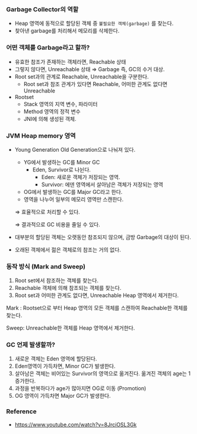 ### Garbage Collector의 역할

- Heap 영역에 동적으로 할당된 객체 중 `불필요한 객체(garbage)` 를 찾는다.
- 찾아낸 garbage를 처리해서 메모리를 삭제한다.

### 어떤 객체를 Garbage라고 할까?

- 유효한 참조가 존재하는 객체라면, Reachable 상태
- 그렇지 않다면, Unreachable 상태 ⇒ Garbage 즉, GC의 수거 대상.
- Root set과의 관계로 Reachable, Unreachable을 구분한다.
    - Root set과 참조 관계가 있다면 Reachable, 어떠한 관계도 없다면 Unreachable
- Rootset
    - Stack 영역의 지역 변수, 파라미터
    - Method 영역의 정적 변수
    - JNI에 의해 생성된 객체.

### JVM Heap memory 영역

- Young Generation Old Generation으로 나눠져 있다.
    - YG에서 발생하는 GC를 Minor GC
        - Eden, Survivor로 나뉜다.
            - Eden: 새로운 객체가 저장되는 영역.
            - Survivor: 에덴 영역에서 살아남은 객체가 저장되는 영역
    - OG에서 발생하는 GC를 Major GC라고 한다.
    - 영역을 나누어 일부의 메모리 영역만 스캔한다.
    
    ⇒ 효율적으로 처리할 수 있다.
    
    ⇒ 결과적으로 GC 비용을 줄일 수 있다.
    
- 대부분의 할당된 객체는 오랫동안 참조되지 않으며, 금방 Garbage의 대상이 된다.
- 오래된 객체에서 젊은 객체로의 참조는 거의 없다.

### 동작 방식 (Mark and Sweep)

1. Root set에서 참조하는 객체를 찾는다.
2. Reachable 객체에 의해 참조되는 객체를 찾는다.
3. Root set과 어떠한 관계도 없다면, Unreachable Heap 영역에서 제거한다.

Mark : Rootset으로 부터 Heap 영역의 모든 객체를 스캔하여 Reachable한 객체를 찾는다.

Sweep: Unreachable한 객체를 Heap 영역에서 제거한다.

### GC 언제 발생할까?

1. 새로운 객체는 Eden 영역에 할당된다.
2. Eden영역이 가득차면, Minor GC가 발생한다.
3. 살아남은 객체는 비어있는 Survivor의 영역으로 옮겨진다. 옮겨진 객체의 age는 1 증가한다.
4. 과정을 반복하다가 age가 많아지면 OG로 이동 (Promotion)
5. OG 영역이 가득차면 Major GC가 발생한다.

### Reference

- https://www.youtube.com/watch?v=8JrciOSL3Gk
